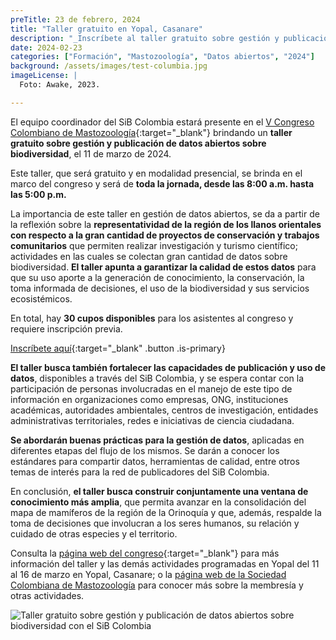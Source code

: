 ```yaml
---
preTitle: 23 de febrero, 2024
title: "Taller gratuito en Yopal, Casanare"
description: "_Inscríbete al taller gratuito sobre gestión y publicación de datos abiertos sobre biodiversidad en Yopal, Casanare; en el marco del V Congreso Colombiano de Mastozoología._"
date: 2024-02-23
categories: ["Formación", "Mastozoología", "Datos abiertos", "2024"]
background: /assets/images/test-columbia.jpg
imageLicense: |
  Foto: Awake, 2023.

---
```


El equipo coordinador del SiB Colombia estará presente en el [V Congreso Colombiano de Mastozoología](https://academicovccmyopal.wixsite.com/my-site){:target="_blank"} brindando un **taller gratuito sobre gestión y publicación de datos abiertos sobre biodiversidad**, el 11 de marzo de 2024.

Este taller, que será gratuito y en modalidad presencial, se brinda en el marco del congreso y será de **toda la jornada, desde las 8:00 a.m. hasta las 5:00 p.m.**

La importancia de este taller en gestión de datos abiertos, se da a partir de la reflexión sobre la **representatividad de la región de los llanos orientales con respecto a la gran cantidad de proyectos de conservación y trabajos comunitarios** que permiten realizar investigación y turismo científico; actividades en las cuales se colectan gran cantidad de datos sobre biodiversidad. **El taller apunta a garantizar la calidad de estos datos** para que su uso aporte a la generación de conocimiento, la conservación, la toma informada de decisiones, el uso de la biodiversidad y sus servicios ecosistémicos.

En total, hay **30 cupos disponibles** para los asistentes al congreso y requiere inscripción previa.

[Inscríbete aquí](https://bit.ly/taller-sib){:target="_blank" .button .is-primary}

**El taller busca también fortalecer las capacidades de publicación y uso de datos**, disponibles a través del SiB Colombia, y se espera contar con la participación de personas involucradas en el manejo de este tipo de información en organizaciones como empresas, ONG, instituciones académicas, autoridades ambientales, centros de investigación, entidades administrativas territoriales, redes e iniciativas de ciencia ciudadana.

**Se abordarán buenas prácticas para la gestión de datos**, aplicadas en diferentes etapas del flujo de los mismos. Se darán a conocer los estándares para compartir datos, herramientas de calidad, entre otros temas de interés para la red de publicadores del SiB Colombia.

En conclusión, **el taller busca construir conjuntamente una ventana de conocimiento más amplia**, que permita avanzar en la consolidación del mapa de mamíferos de la región de la Orinoquía y que, además, respalde la toma de decisiones que involucran a los seres humanos, su relación y cuidado de otras especies y el territorio.

Consulta la [página web del congreso](https://academicovccmyopal.wixsite.com/my-site/about-3-2){:target="_blank"} para más información del taller y las demás actividades programadas en Yopal del 11 al 16 de marzo en Yopal, Casanare; o la [página web de la Sociedad Colombiana de Mastozoología](https://mamiferoscolombia.org/) para conocer más sobre la membresía y otras actividades.

![Taller gratuito sobre gestión y publicación de datos abiertos sobre biodiversidad con el SiB Colombia](/assets/images/noticias_eventos/2024/2024-02-23-taller-sib-v-congreso-mastozoologia-TWFB.png)